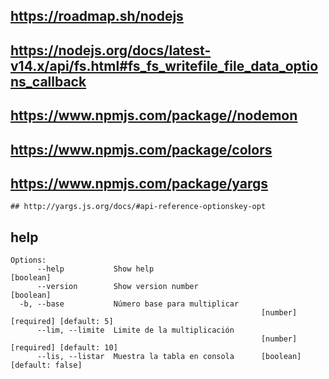 ## https://roadmap.sh/nodejs

## https://nodejs.org/docs/latest-v14.x/api/fs.html#fs_fs_writefile_file_data_options_callback

## https://www.npmjs.com/package//nodemon

## https://www.npmjs.com/package/colors

## https://www.npmjs.com/package/yargs
    ## http://yargs.js.org/docs/#api-reference-optionskey-opt


## help
```
Options:
      --help           Show help                                       [boolean]
      --version        Show version number                             [boolean]
  -b, --base           Número base para multiplicar
                                                        [number] [required] [default: 5]
      --lim, --limite  Limite de la multiplicación
                                                        [number] [required] [default: 10]
      --lis, --listar  Muestra la tabla en consola      [boolean] [default: false]
```